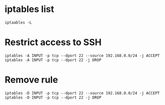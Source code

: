 # iptables list
```
iptaables -L
```

# Restrict access to SSH
```shell
iptables -A INPUT -p tcp --dport 22 --source 192.168.0.0/24 -j ACCEPT
iptables -A INPUT -p tcp --dport 22 -j DROP
```
# Remove rule
```shell
iptables -D INPUT -p tcp --dport 22 --source 192.168.0.0/24 -j ACCEPT
iptables -D INPUT -p tcp --dport 22 -j DROP
```
